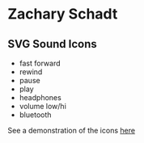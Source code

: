 # Zachary Schadt

## SVG Sound Icons

* fast forward
* rewind
* pause
* play
* headphones
* volume low/hi
* bluetooth

See a demonstration of the icons [here](https://i6.cims.nyu.edu/~zts214/drawing/svg)
